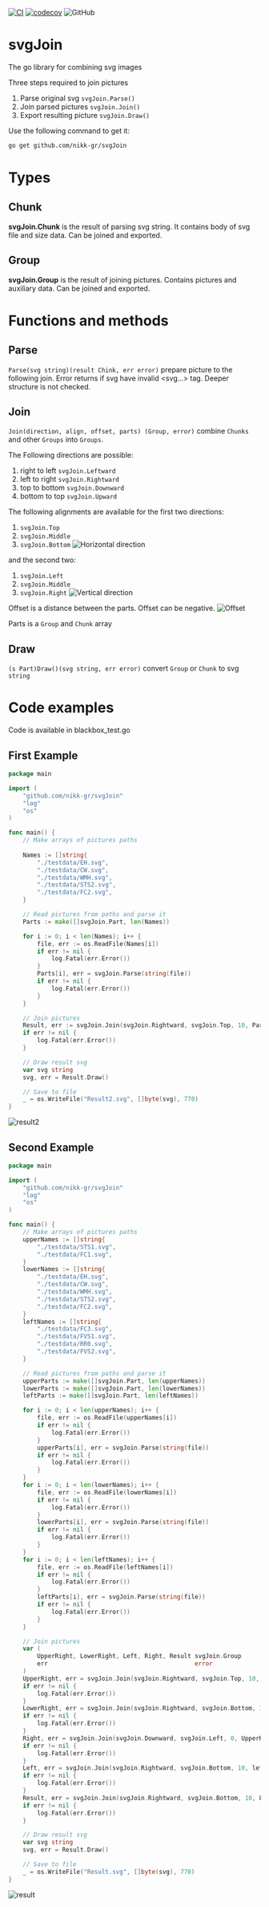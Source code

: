 [![CI](https://github.com/nikk-gr/svgJoin/actions/workflows/ci.yml/badge.svg?branch=master)](https://github.com/nikk-gr/svgJoin/actions/workflows/ci.yml)
[![codecov](https://codecov.io/gh/nikk-gr/svgJoin/branch/master/graph/badge.svg?token=YD7Y2EIBZJ)](https://codecov.io/gh/nikk-gr/svgJoin)
![GitHub](https://img.shields.io/github/license/nikk-gr/svgJoin)
# svgJoin
The go library for combining svg images

Three steps required to join pictures
1. Parse original svg `svgJoin.Parse()`
2. Join parsed pictures `svgJoin.Join()`
3. Export resulting picture `svgJoin.Draw()`

Use the following command to get it:
```bash
go get github.com/nikk-gr/svgJoin
```

# Types
## Chunk
**svgJoin.Chunk** is the result of parsing svg string. It contains body of svg file and size data. Can be joined and exported.
## Group
**svgJoin.Group** is the result of joining pictures. Contains pictures and auxiliary data. Can be joined and exported.

# Functions and methods
## Parse
`Parse(svg string)(result Chink, err error)` prepare picture to the following join. Error returns if svg have invalid <svg…> tag. Deeper structure is not checked.

## Join
`Join(direction, align, offset, parts) (Group, error)` combine `Chunks` and other `Groups` into `Groups`.

The Following directions are possible:
1. right to left `svgJoin.Leftward`
2. left to right `svgJoin.Rightward`
3. top to bottom `svgJoin.Downward`
4. bottom to top `svgJoin.Upward`

The following alignments are available for the first two directions:
1. `svgJoin.Top`
2. `svgJoin.Middle`
3. `svgJoin.Bottom`
![Horizontal direction](.github/horisontal.svg "Horizontal direction")

and the second two:
1. `svgJoin.Left`
2. `svgJoin.Middle`
3. `svgJoin.Right`
![Vertical direction](.github/vertical.svg "Vertical direction")

Offset is a distance between the parts. Offset can be negative.
![Offset](.github/offset.svg "Offset")

Parts is a `Group` and `Chunk` array

## Draw 
`(s Part)Draw()(svg string, err error)` convert `Group` or `Chunk` to svg `string`

# Code examples
Code is available in blackbox_test.go
## First Example
```go
package main

import (
	"github.com/nikk-gr/svgJoin"
	"log"
	"os"
)

func main() {
	// Make arrays of pictures paths
	
	Names := []string{
		"./testdata/EH.svg",
		"./testdata/CW.svg",
		"./testdata/WMH.svg",
		"./testdata/STS2.svg",
		"./testdata/FC2.svg",
	}

	// Read pictures from paths and parse it
	Parts := make([]svgJoin.Part, len(Names))

	for i := 0; i < len(Names); i++ {
		file, err := os.ReadFile(Names[i])
		if err != nil {
			log.Fatal(err.Error())
		}
		Parts[i], err = svgJoin.Parse(string(file))
		if err != nil {
			log.Fatal(err.Error())
		}
	}

	// Join pictures
	Result, err := svgJoin.Join(svgJoin.Rightward, svgJoin.Top, 10, Parts...)
	if err != nil {
		log.Fatal(err.Error())
	}

	// Draw result svg
	var svg string
	svg, err = Result.Draw()

	// Save to file
	_ = os.WriteFile("Result2.svg", []byte(svg), 770)
}
```
![result2](.github/Result2.svg "result2")

## Second Example
```go
package main

import (
	"github.com/nikk-gr/svgJoin"
	"log"
	"os"
)

func main() {
	// Make arrays of pictures paths
	upperNames := []string{
		"./testdata/STS1.svg",
		"./testdata/FC1.svg",
	}
	lowerNames := []string{
		"./testdata/EH.svg",
		"./testdata/CW.svg",
		"./testdata/WMH.svg",
		"./testdata/STS2.svg",
		"./testdata/FC2.svg",
	}
	leftNames := []string{
		"./testdata/FC3.svg",
		"./testdata/FVS1.svg",
		"./testdata/RR0.svg",
		"./testdata/FVS2.svg",
	}

	// Read pictures from paths and parse it
	upperParts := make([]svgJoin.Part, len(upperNames))
	lowerParts := make([]svgJoin.Part, len(lowerNames))
	leftParts := make([]svgJoin.Part, len(leftNames))

	for i := 0; i < len(upperNames); i++ {
		file, err := os.ReadFile(upperNames[i])
		if err != nil {
			log.Fatal(err.Error())
		}
		upperParts[i], err = svgJoin.Parse(string(file))
		if err != nil {
			log.Fatal(err.Error())
		}
	}
	for i := 0; i < len(lowerNames); i++ {
		file, err := os.ReadFile(lowerNames[i])
		if err != nil {
			log.Fatal(err.Error())
		}
		lowerParts[i], err = svgJoin.Parse(string(file))
		if err != nil {
			log.Fatal(err.Error())
		}
	}
	for i := 0; i < len(leftNames); i++ {
		file, err := os.ReadFile(leftNames[i])
		if err != nil {
			log.Fatal(err.Error())
		}
		leftParts[i], err = svgJoin.Parse(string(file))
		if err != nil {
			log.Fatal(err.Error())
		}
	}

	// Join pictures
	var (
		UpperRight, LowerRight, Left, Right, Result svgJoin.Group
		err                                         error
	)
	UpperRight, err = svgJoin.Join(svgJoin.Rightward, svgJoin.Top, 10, upperParts...)
	if err != nil {
		log.Fatal(err.Error())
	}
	LowerRight, err = svgJoin.Join(svgJoin.Rightward, svgJoin.Bottom, 10, lowerParts...)
	if err != nil {
		log.Fatal(err.Error())
	}
	Right, err = svgJoin.Join(svgJoin.Downward, svgJoin.Left, 0, UpperRight, LowerRight)
	if err != nil {
		log.Fatal(err.Error())
	}
	Left, err = svgJoin.Join(svgJoin.Rightward, svgJoin.Bottom, 10, leftParts...)
	if err != nil {
		log.Fatal(err.Error())
	}
	Result, err = svgJoin.Join(svgJoin.Rightward, svgJoin.Bottom, 10, Left, Right)
	if err != nil {
		log.Fatal(err.Error())
	}

	// Draw result svg
	var svg string
	svg, err = Result.Draw()

	// Save to file
	_ = os.WriteFile("Result.svg", []byte(svg), 770)
}
```
![result](.github/Result.svg "result")
